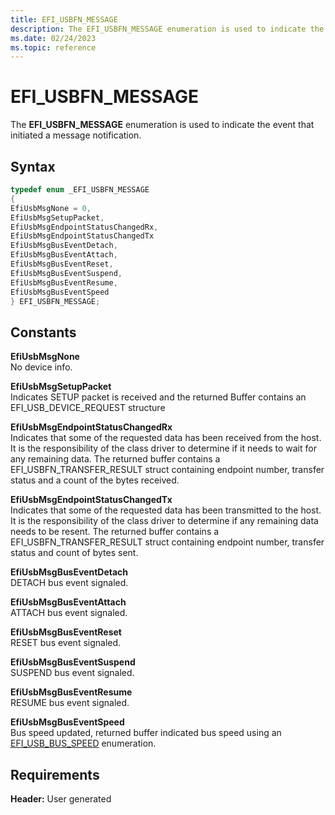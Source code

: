 ```yaml
---
title: EFI_USBFN_MESSAGE
description: The EFI_USBFN_MESSAGE enumeration is used to indicate the event that initiated a message notification.
ms.date: 02/24/2023
ms.topic: reference
---
```


# EFI_USBFN_MESSAGE

The **EFI_USBFN_MESSAGE** enumeration is used to indicate the event that initiated a message notification.

## Syntax

```cpp
typedef enum _EFI_USBFN_MESSAGE
{
EfiUsbMsgNone = 0,
EfiUsbMsgSetupPacket,
EfiUsbMsgEndpointStatusChangedRx,
EfiUsbMsgEndpointStatusChangedTx
EfiUsbMsgBusEventDetach,
EfiUsbMsgBusEventAttach,
EfiUsbMsgBusEventReset,
EfiUsbMsgBusEventSuspend,
EfiUsbMsgBusEventResume,
EfiUsbMsgBusEventSpeed
} EFI_USBFN_MESSAGE;
```

## Constants

**EfiUsbMsgNone**  
No device info.

**EfiUsbMsgSetupPacket**  
Indicates SETUP packet is received and the returned Buffer contains an EFI_USB_DEVICE_REQUEST structure

**EfiUsbMsgEndpointStatusChangedRx**  
Indicates that some of the requested data has been received from the host. It is the responsibility of the class driver to determine if it needs to wait for any remaining data. The returned buffer contains a EFI_USBFN_TRANSFER_RESULT struct containing endpoint number, transfer status and a count of the bytes received.

**EfiUsbMsgEndpointStatusChangedTx**  
Indicates that some of the requested data has been transmitted to the host. It is the responsibility of the class driver to determine if any remaining data needs to be resent. The returned buffer contains a EFI_USBFN_TRANSFER_RESULT struct containing endpoint number, transfer status and count of bytes sent.

**EfiUsbMsgBusEventDetach**  
DETACH bus event signaled.

**EfiUsbMsgBusEventAttach**  
ATTACH bus event signaled.

**EfiUsbMsgBusEventReset**  
RESET bus event signaled.

**EfiUsbMsgBusEventSuspend**  
SUSPEND bus event signaled.

**EfiUsbMsgBusEventResume**  
RESUME bus event signaled.

**EfiUsbMsgBusEventSpeed**  
Bus speed updated, returned buffer indicated bus speed using an [EFI_USB_BUS_SPEED](efi-usb-bus-speed.md) enumeration.

## Requirements

**Header:** User generated
